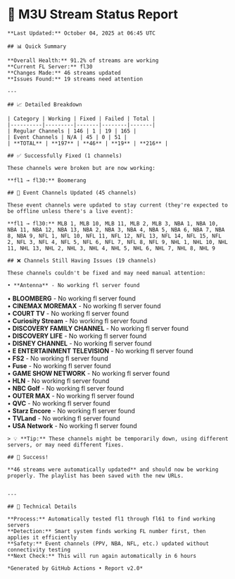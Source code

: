# 🔧 M3U Stream Status Report
    
    **Last Updated:** October 04, 2025 at 06:45 UTC
    
    ## 📊 Quick Summary
    
    **Overall Health:** 91.2% of streams are working  
    **Current FL Server:** fl30  
    **Changes Made:** 46 streams updated  
    **Issues Found:** 19 streams need attention  
    
    ---
    
    ## 📈 Detailed Breakdown
    
    | Category | Working | Fixed | Failed | Total |
    |----------|---------|-------|--------|-------|
    | Regular Channels | 146 | 1 | 19 | 165 |
    | Event Channels | N/A | 45 | 0 | 51 |
    | **TOTAL** | **197** | **46** | **19** | **216** |
    
    ## ✅ Successfully Fixed (1 channels)
    
    These channels were broken but are now working:
    
    **fl1 → fl30:** Boomerang  

    ## 🔄 Event Channels Updated (45 channels)
    
    These event channels were updated to stay current (they're expected to be offline unless there's a live event):
    
    **fl1 → fl30:** MLB 1, MLB 10, MLB 11, MLB 2, MLB 3, NBA 1, NBA 10, NBA 11, NBA 12, NBA 13, NBA 2, NBA 3, NBA 4, NBA 5, NBA 6, NBA 7, NBA 8, NBA 9, NFL 1, NFL 10, NFL 11, NFL 12, NFL 13, NFL 14, NFL 15, NFL 2, NFL 3, NFL 4, NFL 5, NFL 6, NFL 7, NFL 8, NFL 9, NHL 1, NHL 10, NHL 11, NHL 13, NHL 2, NHL 3, NHL 4, NHL 5, NHL 6, NHL 7, NHL 8, NHL 9  

    ## ❌ Channels Still Having Issues (19 channels)
    
    These channels couldn't be fixed and may need manual attention:
    
    • **Antenna** - No working fl server found  
• **BLOOMBERG** - No working fl server found  
• **CINEMAX MOREMAX** - No working fl server found  
• **COURT TV** - No working fl server found  
• **Curiosity Stream** - No working fl server found  
• **DISCOVERY FAMILY CHANNEL** - No working fl server found  
• **DISCOVERY LIFE** - No working fl server found  
• **DISNEY CHANNEL** - No working fl server found  
• **E ENTERTAINMENT TELEVISION** - No working fl server found  
• **FS2** - No working fl server found  
• **Fuse** - No working fl server found  
• **GAME SHOW NETWORK** - No working fl server found  
• **HLN** - No working fl server found  
• **NBC Golf** - No working fl server found  
• **OUTER MAX** - No working fl server found  
• **QVC** - No working fl server found  
• **Starz Encore** - No working fl server found  
• **TVLand** - No working fl server found  
• **USA Network** - No working fl server found  

    > 💡 **Tip:** These channels might be temporarily down, using different servers, or may need different fixes.
    
    ## 🎉 Success!
    
    **46 streams were automatically updated** and should now be working properly. The playlist has been saved with the new URLs.
    
    
    ---
    
    ## 🔧 Technical Details
    
    **Process:** Automatically tested fl1 through fl61 to find working servers  
    **Detection:** Smart system finds working FL number first, then applies it efficiently  
    **Safety:** Event channels (PPV, NBA, NFL, etc.) updated without connectivity testing  
    **Next Check:** This will run again automatically in 6 hours  
    
    *Generated by GitHub Actions • Report v2.0*
    